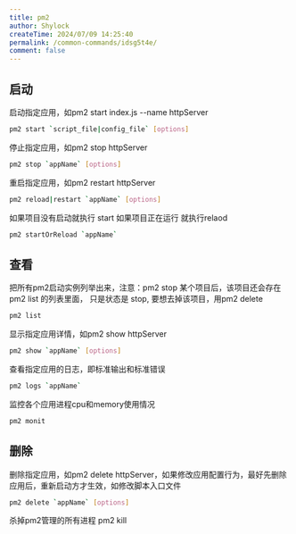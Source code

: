 ```yaml
---
title: pm2
author: Shylock
createTime: 2024/07/09 14:25:40
permalink: /common-commands/idsg5t4e/
comment: false
---
```


## 启动
启动指定应用，如pm2 start index.js --name httpServer
```bash
pm2 start `script_file|config_file` [options]
```

停止指定应用，如pm2 stop httpServer
```bash
pm2 stop `appName` [options]
```
重启指定应用，如pm2 restart httpServer
```bash
pm2 reload|restart `appName` [options]
```
如果项目没有启动就执行 start  如果项目正在运行 就执行relaod
```bash
pm2 startOrReload `appName`
```
## 查看
把所有pm2启动实例列举出来，注意：pm2 stop 某个项目后，该项目还会存在pm2 list 的列表里面， 只是状态是 stop, 要想去掉该项目，用pm2 delete
```bash
pm2 list
```

显示指定应用详情，如pm2 show httpServer
```bash
pm2 show `appName` [options]
```

查看指定应用的日志，即标准输出和标准错误
```bash
pm2 logs `appName`
```

监控各个应用进程cpu和memory使用情况
```bash
pm2 monit
```

## 删除
删除指定应用，如pm2 delete httpServer，如果修改应用配置行为，最好先删除应用后，重新启动方才生效，如修改脚本入口文件
```bash
pm2 delete `appName` [options]
```

杀掉pm2管理的所有进程
pm2 kill
